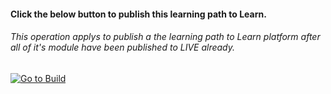 
#### Click the below button to publish this learning path to Learn.  
###### This operation applys to publish a the learning path to Learn platform after all of it's module have been published to LIVE already. 

[![Go to Build](https://aka.ms/pdets-autopub-icons-gotopublearningpath)](https://wwlpublish2learn.azurewebsites.net/#/pub2learn/https%253A%252F%252Fmicrosoftdigitallearning.visualstudio.com%252FDefaultCollection%252FCourseware%252F_git%252FLP_AZ_designing-implementing-microsoft-azure-networking)